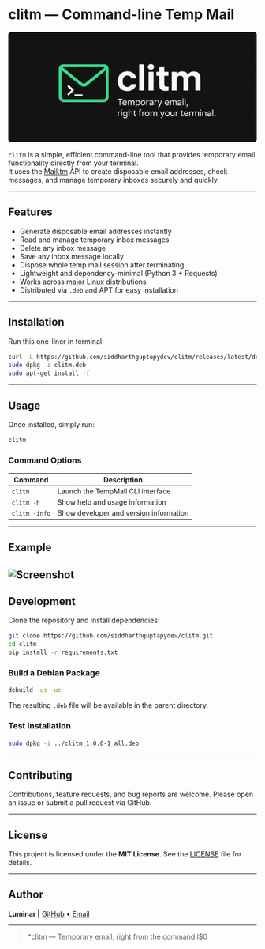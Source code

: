 # clitm — Command-line Temp Mail

<img src="https://raw.githubusercontent.com/SiddharthGuptaPyDev/clitm/refs/heads/main/img/clitm-banner-rounded.png" alt="clitm Banner" style="max-width: 100%; height: auto;"/>

`clitm` is a simple, efficient command-line tool that provides temporary email functionality directly from your terminal.  
It uses the [Mail.tm](https://mail.tm) API to create disposable email addresses, check messages, and manage temporary inboxes securely and quickly.

---

## Features

- Generate disposable email addresses instantly
- Read and manage temporary inbox messages
- Delete any inbox message
- Save any inbox message locally
- Dispose whole temp mail session after terminating
- Lightweight and dependency-minimal (Python 3 + Requests)
- Works across major Linux distributions
- Distributed via `.deb` and APT for easy installation

---

## Installation
Run this one-liner in terminal:
```bash
curl -L https://github.com/siddharthguptapydev/clitm/releases/latest/download/clitm_1.0.0-1_all.deb -o clitm.deb
sudo dpkg -i clitm.deb
sudo apt-get install -f
```
---

## Usage

Once installed, simply run:

```bash
clitm
```

### Command Options

| Command       | Description                            |
| ------------- | -------------------------------------- |
| `clitm`       | Launch the TempMail CLI interface      |
| `clitm -h`    | Show help and usage information        |
| `clitm -info` | Show developer and version information |

---

## Example
![Screenshot](https://i.ibb.co/tgTHPrZ/Screenshot-20251028-144726.png)
---

## Development

Clone the repository and install dependencies:

```bash
git clone https://github.com/siddharthguptapydev/clitm.git
cd clitm
pip install -r requirements.txt
```

### Build a Debian Package

```bash
debuild -us -uc
```

The resulting `.deb` file will be available in the parent directory.

### Test Installation

```bash
sudo dpkg -i ../clitm_1.0.0-1_all.deb
```

---

## Contributing

Contributions, feature requests, and bug reports are welcome.
Please open an issue or submit a pull request via GitHub.

---

## License

This project is licensed under the **MIT License**.
See the [LICENSE](LICENSE.md) file for details.

---

## Author

**Luminar |**
[GitHub](https://github.com/siddharthguptapydev) • [Email](mailto:siddharthguptaindianboy@gmail.com)

---

> *clitm — Temporary email, right from the command l$0

